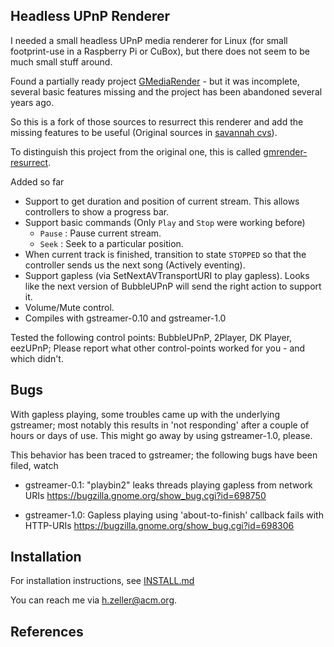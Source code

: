 Headless UPnP Renderer
----------------------

I needed a small headless UPnP media renderer for Linux (for small footprint-use
in a Raspberry Pi or CuBox), but there does not seem to be much small stuff
around.

Found a partially ready project [GMediaRender][orig-project] - but it
was incomplete, several basic features missing and the project has been
abandoned several years ago.

So this is a fork of those sources to resurrect this renderer and add the
missing features to be useful (Original sources in [savannah cvs][orig-cvs]).

To distinguish this project from the original one, this is called
[gmrender-resurrect](http://github.com/hzeller/gmrender-resurrect).

Added so far
  * Support to get duration and position of current stream. This allows
    controllers to show a progress bar.
  * Support basic commands (Only `Play` and `Stop` were working before)
     - `Pause`  : Pause current stream.
     - `Seek`   : Seek to a particular position.
  * When current track is finished, transition to state `STOPPED`
    so that the controller sends us the next song (Actively eventing).
  * Support gapless (via SetNextAVTransportURI to play gapless). Looks like
    the next version of BubbleUPnP will send the right action to support it.
  * Volume/Mute control.
  * Compiles with gstreamer-0.10 and gstreamer-1.0

Tested the following control points: BubbleUPnP, 2Player, DK Player, eezUPnP;
Please report what other control-points worked for you - and which didn't.

Bugs
----

With gapless playing, some troubles came up with the underlying
gstreamer; most notably this results in 'not responding' after a couple of
hours or days of use. This might go away by using gstreamer-1.0, please.

This behavior has been traced to gstreamer; the following bugs have been
filed, watch
   - gstreamer-0.1: "playbin2" leaks threads playing gapless from network URIs
         https://bugzilla.gnome.org/show_bug.cgi?id=698750

   - gstreamer-1.0: Gapless playing using 'about-to-finish' callback fails
                 with HTTP-URIs
        https://bugzilla.gnome.org/show_bug.cgi?id=698306

Installation
------------
For installation instructions, see [INSTALL.md](./INSTALL.md)

You can reach me via <h.zeller@acm.org>.

References
----------

[orig-project]: http://gmrender.nongnu.org/
[orig-cvs]:http://cvs.savannah.gnu.org/viewvc/gmrender/?root=gmrender

